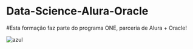 # Data-Science-Alura-Oracle
#Esta formação faz parte do programa ONE, parceria de Alura + Oracle!

![azul](https://user-images.githubusercontent.com/86390006/200948580-31fd1e8f-1ac9-4976-be3d-21ab6ee09db5.png)

